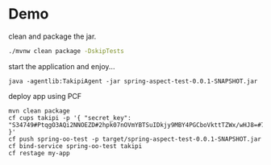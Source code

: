 # Demo

clean and package the jar.

```bash
./mvnw clean package -DskipTests
```

start the application and enjoy...

```
java -agentlib:TakipiAgent -jar spring-aspect-test-0.0.1-SNAPSHOT.jar
```


deploy app using PCF

```
mvn clean package
cf cups takipi -p '{ "secret_key": "S34749#PtqgO3AQi2NNOEZD#2hpk07nOVmYBTSuIDkjy9MBY4PGCboVkttTZWx/wHJ8=#773c" }'
cf push spring-oo-test -p target/spring-aspect-test-0.0.1-SNAPSHOT.jar
cf bind-service spring-oo-test takipi
cf restage my-app
```